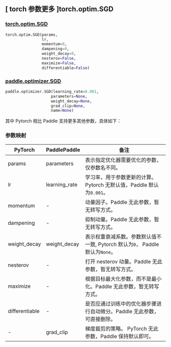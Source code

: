 ## [ torch 参数更多 ]torch.optim.SGD

### [torch.optim.SGD](https://pytorch.org/docs/stable/generated/torch.optim.SGD.html)

```python
torch.optim.SGD(params,
                lr,
                momentum=0,
                dampening=0,
                weight_decay=0,
                nesterov=False,
                maximize=False,
                differentiable=False)
```

### [paddle.optimizer.SGD](https://www.paddlepaddle.org.cn/documentation/docs/zh/api/paddle/optimizer/SGD_cn.html)

```python
paddle.optimizer.SGD(learning_rate=0.001,
                    parameters=None,
                    weight_decay=None,
                    grad_clip=None,
                    name=None)
```

其中 Pytorch 相比 Paddle 支持更多其他参数，具体如下：

### 参数映射

| PyTorch                             | PaddlePaddle | 备注                                                                    |
| ----------------------------------- | ------------ | ----------------------------------------------------------------------- |
| params     | parameters           | 表示指定优化器需要优化的参数，仅参数名不同。                      |
| lr     | learning_rate       | 学习率，用于参数更新的计算。Pytorch 无默认值，Paddle 默认为`0.001`。          |
| momentum     | -       | 动量因子。Paddle 无此参数，暂无转写方式。     |
| dampening    | -        | 抑制动量。Paddle 无此参数，暂无转写方式。  |
| weight_decay           | weight_decay     | 表示权重衰减系数。参数默认值不一致, Pytorch 默认为`0`， Paddle 默认为`None`。         |
| nesterov   | -   | 打开 nesterov 动量。Paddle 无此参数，暂无转写方式。                       |
| maximize           | -     | 根据目标最大化参数，而不是最小化。Paddle 无此参数，暂无转写方式。         |
| differentiable      | -     | 是否应通过训练中的优化器步骤进行自动微分。Paddle 无此参数，可直接删除。         |
| -          | grad_clip            | 梯度裁剪的策略。 PyTorch 无此参数，Paddle 保持默认即可。       |
